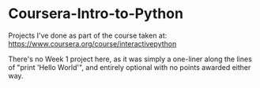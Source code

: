 Coursera-Intro-to-Python
========================

Projects I've done as part of the course taken at: https://www.coursera.org/course/interactivepython

There's no Week 1 project here, as it was simply a one-liner along the lines of "print 'Hello World'", and entirely optional with no points awarded either way.
